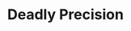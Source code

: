 ---
title: "Deadly Precision"

feat:
  types: ["General"]
  description: |
    You empty your mind of all distracting emotion, becoming an instrument of deadly precision.
  prerequisite: |
    Dex 15, base attack bonus +5.
  benefit: |
    You have deadly accuracy with your sneak attacks. You can reroll any result of 1 on your sneak attack's extra damage dice. You must keep the result of the reroll, even if it is another 1.
---